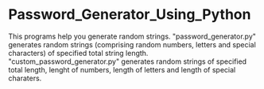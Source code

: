 # Password_Generator_Using_Python

This programs help you generate random strings.
"password_generator.py" generates random strings (comprising random numbers, letters and special characters) of specified total string length.
"custom_password_generator.py" generates random strings of specified total length, lenght of numbers, length of letters and length of special charaters.
